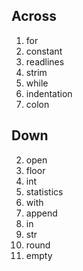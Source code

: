 ## Across
1. for
5. constant
9. readlines
12. strim
13. while
15. indentation
17. colon

## Down
2. open
3. floor
4. int
6. statistics
7. with
8. append
10. in
11. str
14. round
16. empty